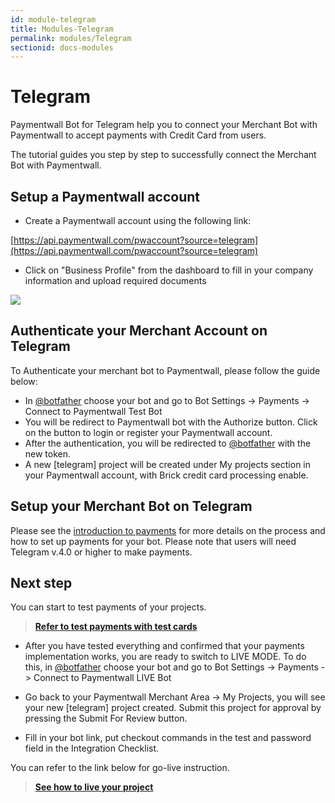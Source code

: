 ```yaml
---
id: module-telegram
title: Modules-Telegram
permalink: modules/Telegram
sectionid: docs-modules
---
```


# Telegram

Paymentwall Bot for Telegram help you to connect your Merchant Bot with Paymentwall to accept payments with Credit Card from users.

The tutorial guides you step by step to successfully connect the Merchant Bot with Paymentwall.

## Setup a Paymentwall account

* Create a Paymentwall account using the following link:

[https://api.paymentwall.com/pwaccount?source=telegram](https://api.paymentwall.com/pwaccount?source=telegram)

* Click on "Business Profile" from the dashboard to fill in your company information and upload required documents

<div class="docs-img">
   <img src="https://www.paymentwall.com/uploaded/files/Step5-Cibilis-Paymentwall.png"/>
</div>

## Authenticate your Merchant Account on Telegram

To Authenticate your merchant bot to Paymentwall, please follow the guide below:

* In [@botfather](https://t.me/botfather) choose your bot and go to Bot Settings -> Payments -> Connect to Paymentwall Test Bot
* You will be redirect to Paymentwall bot with the Authorize button. Click on the button to login or register your Paymentwall account.  
* After the authentication, you will be redirected to [@botfather](https://t.me/botfather) with the new token.
* A new [telegram] project will be created under My projects section in your Paymentwall account, with Brick credit card processing enable.

## Setup your Merchant Bot on Telegram

Please see the [introduction to payments](https://core.telegram.org/bots/payments) for more details on the process and how to set up payments for your bot. Please note that users will need Telegram v.4.0 or higher to make payments.

## Next step

You can start to test payments of your projects.

> **[Refer to test payments with test cards](/paymentwall.github.io/sandbox/test-payment)**

* After you have tested everything and confirmed that your payments implementation works, you are ready to switch to LIVE MODE. To do this, in [@botfather](https://t.me/botfather) choose your bot and go to Bot Settings -> Payments -> Connect to Paymentwall LIVE Bot

* Go back to your Paymentwall Merchant Area -> My Projects, you will see your new [telegram] project created. Submit this project for approval by pressing the Submit For Review button.

* Fill in your bot link, put checkout commands in the test and password field in the Integration Checklist.

You can refer to the link below for go-live instruction.

> **[See how to live your project](/paymentwall.github.io/go_live-home)**
